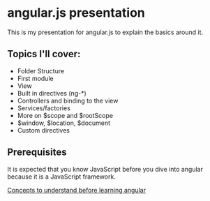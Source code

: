 # angular.js presentation 

This is my presentation for angular.js to explain the basics around it. 

## Topics I'll cover:
* Folder Structure
* First module
* View
* Built in directives (ng-*)
* Controllers and binding to the view
* Services/factories
* More on $scope and $rootScope
* $window, $location, $document
* Custom directives

## Prerequisites
It is expected that you know JavaScript before you dive into angular because it is a JavaScript framework.

[Concepts to understand before learning angular](https://github.com/RyanDawkins/angularjs/blob/master/iife.md)
